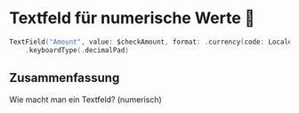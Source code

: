 # Textfeld für numerische Werte 🧩

```swift
TextField("Amount", value: $checkAmount, format: .currency(code: Locale.current.currencyCode ?? "USD"))
    .keyboardType(.decimalPad)
```

## Zusammenfassung
Wie macht man ein Textfeld? (numerisch)